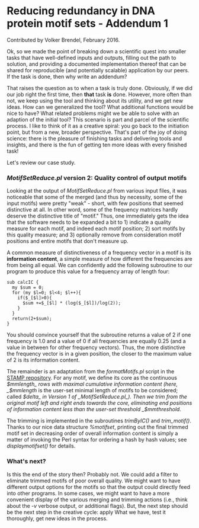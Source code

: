 # Reducing redundancy in DNA protein motif sets - Addendum 1
Contributed by Volker Brendel, February 2016.

Ok, so we made the point of breaking down a scientific quest into smaller tasks
that have well-defined inputs and outputs, filling out the path to solution,
and providing a documented implementation thereof that can be shared for
reproducible (and potentially scalable) application by our peers.
If the task is done, then why write an addendum?

That raises the question as to when a task is truly done.
Obviously, if we did our job right the first time, then __that__ task __is__ done.
However, more often than not, we keep using the tool and thinking about its
utility, and we get new ideas.
How can we generalized the tool?  What additional functions would be nice to
have?   What related problems might we be able to solve with an adaption of
the initial tool?
This scenario is part and parcel of the scientific process.
I like to think of it as a creative spiral: you go back to the initiation point,
but from a new, broader perspective.
That's part of the joy of doing science: there is the pleasure of finishing
tasks and delivering tools and insights, and there is the fun of getting ten
more ideas with every finished task!

Let's review our case study.

### _MotifSetReduce.pl_ version 2: Quality control of output motifs
Looking at the output of _MotifSetReduce.pl_ from various input files, it was
noticeable that some of the merged (and thus by necessity, some of the input
motifs) were pretty "weak" - short, with few positions that seemed distinctive
at all.
In other word, some of the frequency matrices hardly deserve the distinctive
title of "motif."
Thus, one immediately gets the idea that the software needs to be expanded a bit
to 1) indicate a quality measure for each motif, and indeed each motif position;
2) sort motifs by this quality measure; and 3) optionally remove from consideration
motif positions and entire motifs that don't measure up.

A common measure of distinctiveness of a frequency vector in a motif is its
__information content__, a simple measure of how different the frequencies are
from being all equal.
We can confidently add the following subroutine to our program to produce this
value for a frequency array of length four:

```
sub calcIC {
  my $sum = 0;
  for (my $l=0; $l<4; $l++){
    if($_[$l]>0){
      $sum +=$_[$l] * (log($_[$l])/log(2));
    }
  }
  return(2+$sum);
}
```

You should convince yourself that the subroutine returns a value of 2 if one
frequency is 1.0 and a value of 0 if all frequencies are equally 0.25 (and a
value in between for other frequency vectors).
Thus, the more distinctive the frequency vector is in a given position, the
closer to the maximum value of 2 is its information content.

The remainder is an adaptation from the _formatMotifs.pl_ script in the
[STAMP repository](https://github.com/shaunmahony/stamp.git).
For any motif, we define its core as the continuous _$mmlength_ rows with
maximal cumulative information content (here, _$mmlength_ is the user-set minimal length of motifs to be considered; called _$delta_ in Version 1 of
_MotifSetReduce.pl_).
Then we trim from the original motif left and right ends towards the core,
eliminating end positions of information content less than the user-set
threshold _$mmthreshold_.

The trimming is implemented in the subroutines _trimByIC()_ and _trim_motif()_.
Thanks to our nice data structure _%motifset_, printing out the final trimmed
motif set in decreasing order of overall information content is simply a
matter of invoking the Perl syntax for ordering a hash by hash values; see
_displaymotifset()_ for details.

### What's next?
Is this the end of the story then?
Probably not.
We could add a filter to eliminate trimmed motifs of poor overall quality.
We might want to have different output options for the motifs so that the
output could directly feed into other programs.
In some cases, we might want to have a more convenient display of the various
merging and trimming actions (i.e., think about the _-v_ verbose output, or
additional flags).
But, the next step should be the next step in the creative cycle: apply What
we have, test it thoroughly, get new ideas in the process.
